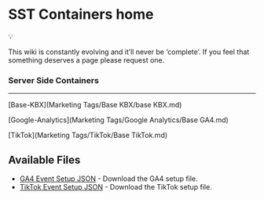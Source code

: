 # SST Containers home

<aside>
💡

This wiki is constantly evolving and it’ll never be ‘complete’. If you feel that something deserves a page please request one.

</aside>

### Server Side Containers

---

[Base-KBX](Marketing Tags/Base KBX/base KBX.md)

[Google-Analytics](Marketing Tags/Google Analytics/Base GA4.md)

[TikTok](Marketing Tags/TikTok/Base TikTok.md)

## Available Files
- [GA4 Event Setup JSON](https://github.com/kyle-williams-kubix/stape-GTM/blob/847e630f74f315278b29e42e3da376a59a63d714/sGTM/GA4/KBX%20Stape%20GA4%20event%20setup.json) - Download the GA4 setup file.
- [TikTok Event Setup JSON](https://github.com/kyle-williams-kubix/stape-GTM/blob/847e630f74f315278b29e42e3da376a59a63d714/sGTM/GA4/KBX%20Stape%20GA4%20event%20setup.json) - Download the TikTok setup file.

